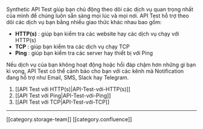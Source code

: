 Synthetic API Test giúp bạn chủ động theo dõi các dịch vụ quan trọng nhất của mình để chúng luôn sẵn sàng mọi lúc và mọi nơi. API Test hỗ trợ theo dõi các dịch vụ bạn bằng nhiều giao thức khác nhau bao gồm:


*  **HTTP(s)** : giúp bạn kiểm tra các website hay các dịch vụ chạy với HTTP(s)
*  **TCP** : giúp bạn kiểm tra các dịch vụ chạy TCP
*  **Ping** : giúp bạn kiểm tra các server hay thiết bị với Ping

Nếu dịch vụ của bạn không hoạt động hoặc hồi đáp chậm hơn những gì bạn kì vọng, API Test có thể cảnh báo cho bạn với các kênh mà Notification đang hỗ trợ như Email, SMS, Slack hay Telegram.


1. [[API Test với HTTP(s)|API-Test-với-HTTP(s)]]
1. [[API Test với Ping|API-Test-với-Ping]]
1. [[API Test với TCP|API-Test-với-TCP]]



*****

[[category.storage-team]] 
[[category.confluence]] 
